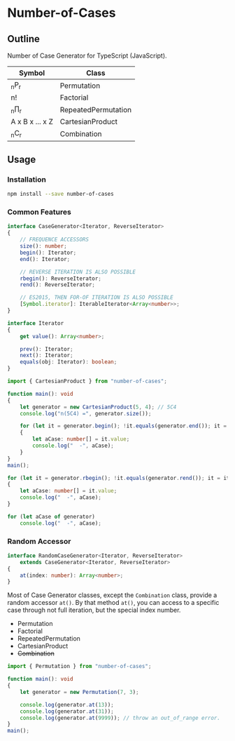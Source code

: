 # Number-of-Cases
## Outline
Number of Case Generator for TypeScript (JavaScript).

Symbol                    | Class
--------------------------|----------------------
<sub>n</sub>P<sub>r</sub> | Permutation
n!                        | Factorial
<sub>n</sub>∏<sub>r</sub> | RepeatedPermutation
A x B x ... x Z           | CartesianProduct
<sub>n</sub>C<sub>r</sub> | Combination



## Usage
### Installation
```bash
npm install --save number-of-cases
```

### Common Features
```typescript
interface CaseGenerator<Iterator, ReverseIterator>
{
    // FREQUENCE ACCESSORS
    size(): number;
    begin(): Iterator;
    end(): Iterator;

    // REVERSE ITERATION IS ALSO POSSIBLE
    rbegin(): ReverseIterator;
    rend(): ReverseIterator;

    // ES2015, THEN FOR-OF ITERATION IS ALSO POSSIBLE
    [Symbol.iterator]: IterableIterator<Array<number>>;
}

interface Iterator
{
    get value(): Array<number>;

    prev(): Iterator;
    next(): Iterator;
    equals(obj: Iterator): boolean;
}
```

```typescript
import { CartesianProduct } from "number-of-cases";

function main(): void
{
    let generator = new CartesianProduct(5, 4); // 5C4
    console.log("n(5C4) =", generator.size());

    for (let it = generator.begin(); !it.equals(generator.end()); it = it.next())
    {
        let aCase: number[] = it.value;
        console.log("  -", aCase);
    }
}
main();
```

```typescript
for (let it = generator.rbegin(); !it.equals(generator.rend()); it = it.next())
{
    let aCase: number[] = it.value;
    console.log("  -", aCase);
}
```

```typescript
for (let aCase of generator)
    console.log("  -", aCase);
```

### Random Accessor
```typescript
interface RandomCaseGenerator<Iterator, ReverseIterator>
    extends CaseGenerator<Iterator, ReverseIterator>
{
    at(index: number): Array<number>;
}
```

Most of Case Generator classes, except the `Combination` class, provide a random accessor `at()`. By that method `at()`, you can access to a specific case through not full iteration, but the special index number.

  - Permutation
  - Factorial
  - RepeatedPermutation
  - CartesianProduct
  - ~~Combination~~

```typescript
import { Permutation } from "number-of-cases";

function main(): void
{
    let generator = new Permutation(7, 3);

    console.log(generator.at(13));
    console.log(generator.at(31));
    console.log(generator.at(9999)); // throw an out_of_range error.
}
main();
```
